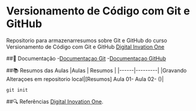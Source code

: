 # Versionamento de Código com Git e GitHub

Repositorio para armazenarresumos sobre Git e GitHub do curso Versionamento de Código com Git e GitHub [Digital Invation One](https://web.dio.me/course/versionamento-de-codigo-com-git-e-github/learning/599dd3dd-d189-474f-a55c-22f37b4472da?back=/track/santander-2024-fundamentos-de-ia-para-devs&tab=undefined&moduleId=undefined)

##📖 Documentação
-[Documentaçao Git](https://git-scm.com/docs/git/pt_BR)
-[Documentaçao GitHub](https://docs.github.com/pt)

##📚 Resumos das Aulas
|Aulas | Resumos |
|------|---------|
|Gravando Alteraçoes em repositorio local|[Resumos]
Aula 01-
Aula 02-
()|

```
git init 
```
##🔍 Referências
[Digital Inovation One](0).
